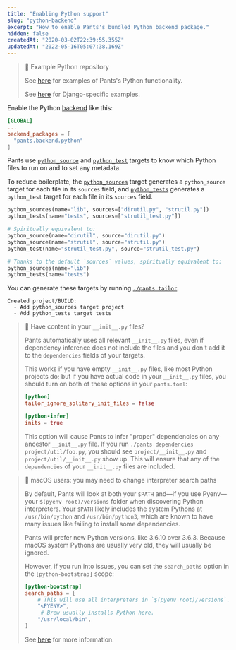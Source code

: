 ```yaml
---
title: "Enabling Python support"
slug: "python-backend"
excerpt: "How to enable Pants's bundled Python backend package."
hidden: false
createdAt: "2020-03-02T22:39:55.355Z"
updatedAt: "2022-05-16T05:07:38.169Z"
---
```

> 📘 Example Python repository
> 
> See [here](https://github.com/pantsbuild/example-python) for examples of Pants's Python functionality.
> 
> See [here](https://github.com/pantsbuild/example-django) for Django-specific examples.

Enable the Python [backend](doc:enabling-backends) like this:

```toml pants.toml
[GLOBAL]
...
backend_packages = [
  "pants.backend.python"
]
```

Pants use [`python_source`](doc:reference-python_source) and [`python_test`](doc:reference-python_test) targets to know which Python files to run on and to set any metadata.

To reduce boilerplate, the [`python_sources`](doc:reference-python_sources) target generates a `python_source` target for each file in its `sources` field, and [`python_tests`](doc:reference-python_tests) generates a `python_test` target for each file in its `sources` field.

```python BUILD
python_sources(name="lib", sources=["dirutil.py", "strutil.py"])
python_tests(name="tests", sources=["strutil_test.py"])

# Spiritually equivalent to:
python_source(name="dirutil", source="dirutil.py")
python_source(name="strutil", source="strutil.py")
python_test(name="strutil_test.py", source="strutil_test.py")

# Thanks to the default `sources` values, spiritually equivalent to:
python_sources(name="lib")
python_tests(name="tests")
```

You can generate these targets by running [`./pants tailor`](doc:initial-configuration#5-generate-build-files).

```
Created project/BUILD:
  - Add python_sources target project
  - Add python_tests target tests
```

> 📘 Have content in your `__init__.py` files?
> 
> Pants automatically uses all relevant `__init__.py` files, even if dependency inference does not include the files and you don't add it to the `dependencies` fields of your targets.
> 
> This works if you have empty `__init__.py` files, like most Python projects do; but if you have actual code in your `__init__.py` files, you should turn on both of these options in your `pants.toml`:
> 
> ```toml
> [python]
> tailor_ignore_solitary_init_files = false
> 
> [python-infer]
> inits = true
> ```
> 
> This option will cause Pants to infer "proper" dependencies on any ancestor `__init__.py` file. If you run `./pants dependencies project/util/foo.py`, you should see `project/__init__.py` and `project/util/__init__.py` show up. This will ensure that any of the `dependencies` of your `__init__.py` files are included.

> 🚧 macOS users: you may need to change interpreter search paths
> 
> By default, Pants will look at both your `$PATH` and—if you use Pyenv—your `$(pyenv root)/versions` folder when discovering Python interpreters. Your `$PATH` likely includes the system Pythons at `/usr/bin/python` and `/usr/bin/python3`, which are known to have many issues like failing to install some dependencies.
> 
> Pants will prefer new Python versions, like 3.6.10 over 3.6.3. Because macOS system Pythons are usually very old, they will usually be ignored.
> 
> However, if you run into issues, you can set the `search_paths` option in the `[python-bootstrap]` scope:
> 
> ```toml
> [python-bootstrap]
> search_paths = [
>     # This will use all interpreters in `$(pyenv root)/versions`.
>     "<PYENV>",
>      # Brew usually installs Python here. 
>     "/usr/local/bin",
> ]
> ```
> 
> See [here](doc:python-interpreter-compatibility#changing-the-interpreter-search-path) for more information.
